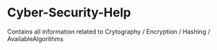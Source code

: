 # Cyber-Security-Help
Contains all information related to Crytography / Encryption / Hashing / AvailableAlgorithms

